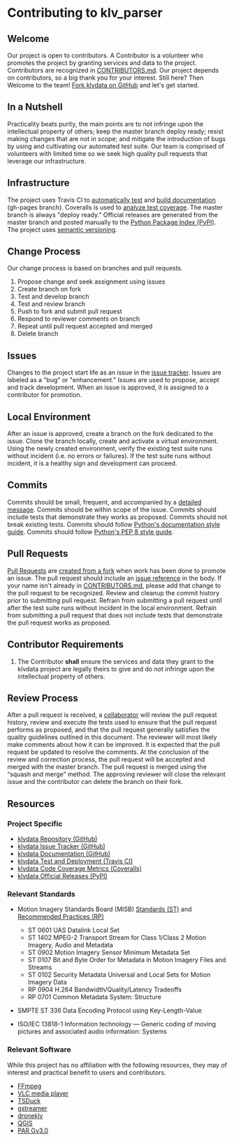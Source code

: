 # Contributing to klv_parser

## Welcome

Our project is open to contributors. A Contributor is a volunteer who promotes the project by granting services and data to the project. Contributors are recognized in [CONTRIBUTORS.md](https://github.com/Pazshp/klv_parser/blob/master/CONTRIBUTORS.md). Our project depends on contributors, so a big thank you for your interest. Still here? Then Welcome to the team! [Fork klvdata on GitHub](https://github.com/paretech/klvdata/fork) and let's get started.

## In a Nutshell

Practicality beats purity, the main points are to not infringe upon the intellectual property of others; keep the master branch deploy ready; resist making changes that are not in scope; and mitigate the introduction of bugs by using and cultivating our automated test suite. Our team is comprised of volunteers with limited time so we seek high quality pull requests that leverage our infrastructure.

## Infrastructure

The project uses Travis CI to [automatically test](https://travis-ci.org/paretech/klvdata) and [build documentation](https://paretech.github.io/klvdata/) (gh-pages branch). Coveralls is used to [analyze test coverage](https://coveralls.io/github/paretech/klvdata). The master branch is always "deploy ready." Official releases are generated from the master branch and posted manually to the [Python Package Index (PyPI)](https://pypi.org/project/klvdata/). The project uses [semantic versioning](https://semver.org/).

## Change Process

Our change process is based on branches and pull requests.

1. Propose change and seek assignment using issues
2. Create branch on fork
3. Test and develop branch
4. Test and review branch
5. Push to fork and submit pull request
6. Respond to reviewer comments on branch
7. Repeat until pull request accepted and merged
8. Delete branch

## Issues

Changes to the project start life as an issue in the [issue tracker](https://github.com/paretech/klvdata/issues). Issues are labeled as a &quot;bug&quot; or &quot;enhancement.&quot; Issues are used to propose, accept and track development. When an issue is approved, it is assigned to a contributor for promotion.

## Local Environment

After an issue is approved, create a branch on the fork dedicated to the issue. Clone the branch locally, create and activate a virtual environment. Using the newly created environment, verify the existing test suite runs without incident (i.e. no errors or failures). If the test suite runs without incident, it is a healthy sign and development can proceed.

## Commits

Commits should be small, frequent, and accompanied by a [detailed message](https://chris.beams.io/posts/git-commit/). Commits should be within scope of the issue. Commits should include tests that demonstrate they works as proposed. Commits should not break existing tests. Commits should follow [Python&#39;s documentation style guide](https://devguide.python.org/documenting/). Commits should follow [Python&#39;s PEP 8 style guide](https://www.python.org/dev/peps/pep-0008/).

## Pull Requests

[Pull Requests](https://github.com/paretech/klvdata/pulls) are [created from a fork](https://help.github.com/articles/creating-a-pull-request-from-a-fork/) when work has been done to promote an issue. The pull request should include an [issue reference](https://help.github.com/articles/autolinked-references-and-urls/) in the body. If your name isn't already in [CONTRIBUTORS.md](https://github.com/paretech/klvdata/blob/master/CONTRIBUTORS.md), please add that change to the pull request to be recognized. Review and cleanup the commit history prior to submitting pull request. Refrain from submitting a pull request until after the test suite runs without incident in the local environment. Refrain from submitting a pull request that does not include tests that demonstrate the pull request works as proposed.

## Contributor Requirements

1. The Contributor **shall** ensure the services and data they grant to the klvdata project are legally theirs to give and do not infringe upon the intellectual property of others.

## Review Process

After a pull request is received, a [collaborator](https://api.github.com/repos/paretech/klvdata/contributors?page=1&amp;?access_token=fff) will review the pull request history, review and execute the tests used to ensure that the pull request performs as proposed, and that the pull request generally satisfies the quality guidelines outlined in this document. The reviewer will most likely make comments about how it can be improved. It is expected that the pull request be updated to resolve the comments. At the conclusion of the review and correction process, the pull request will be accepted and merged with the master branch. The pull request is merged using the “squash and merge” method. The approving reviewer will close the relevant issue and the contributor can delete the branch on their fork.

## Resources

### Project Specific

- [klvdata Repository (GitHub)](https://github.com/paretech/klvdata)
- [klvdata Issue Tracker (GitHub)](https://github.com/paretech/klvdata/issues)
- [klvdata Documentation (GitHub)](https://paretech.github.io/klvdata/)
- [klvdata Test and Deployment (Travis CI)](https://travis-ci.org/paretech/klvdata)
- [klvdata Code Coverage Metrics (Coveralls)](https://coveralls.io/github/paretech/klvdata)
- [klvdata Official Releases (PyPI)](https://pypi.org/project/klvdata/)

### Relevant Standards

- Motion Imagery Standards Board (MISB) [Standards (ST)](http://www.gwg.nga.mil/misb/st_pubs.html) and [Recommended Practices (RP)](http://www.gwg.nga.mil/misb/rp_pubs.html)
  - ST 0601 UAS Datalink Local Set
  - ST 1402 MPEG-2 Transport Stream for Class 1/Class 2 Motion Imagery, Audio and Metadata
  - ST 0902 Motion Imagery Sensor Minimum Metadata Set
  - ST 0107 Bit and Byte Order for Metadata in Motion Imagery Files and Streams
  - ST 0102 Security Metadata Universal and Local Sets for Motion Imagery Data
  - RP 0904 H.264 Bandwidth/Quality/Latency Tradeoffs
  - RP 0701 Common Metadata System: Structure

- SMPTE ST 336 Data Encoding Protocol using Key-Length-Value

- ISO/IEC 13818-1 Information technology — Generic coding of moving pictures and associated audio information: Systems

### Relevant Software

While this project has no affiliation with the following resources, they may of interest and practical benefit to users and contributors.

- [FFmpeg](https://www.ffmpeg.org/)
- [VLC media player](https://www.videolan.org)
- [TSDuck](https://tsduck.io/)
- [gstreamer](https://gstreamer.freedesktop.org/)
- [droneklv](https://github.com/wiseman/droneklv)
- [QGIS](https://qgis.org/en/site/index.html)
- [PAR Gv3.0](https://www.pargovernment.com/topic_details.asp?key=71)